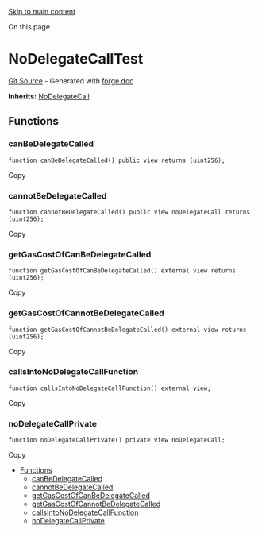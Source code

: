 [Skip to main content](https://docs.uniswap.org/contracts/v4/reference/core/test/NoDelegateCallTest#)

On this page

# NoDelegateCallTest

[Git Source](https://github.com/uniswap/v4-core/blob/b619b6718e31aa5b4fa0286520c455ceb950276d/src/test/NoDelegateCallTest.sol) \- Generated with [forge doc](https://book.getfoundry.sh/reference/forge/forge-doc)

**Inherits:** [NoDelegateCall](https://docs.uniswap.org/contracts/v4/reference/core/NoDelegateCall)

## Functions [​](https://docs.uniswap.org/contracts/v4/reference/core/test/NoDelegateCallTest\#functions "Direct link to heading")

### canBeDelegateCalled [​](https://docs.uniswap.org/contracts/v4/reference/core/test/NoDelegateCallTest\#canbedelegatecalled "Direct link to heading")

```codeBlockLines_mRuA
function canBeDelegateCalled() public view returns (uint256);

```

Copy

### cannotBeDelegateCalled [​](https://docs.uniswap.org/contracts/v4/reference/core/test/NoDelegateCallTest\#cannotbedelegatecalled "Direct link to heading")

```codeBlockLines_mRuA
function cannotBeDelegateCalled() public view noDelegateCall returns (uint256);

```

Copy

### getGasCostOfCanBeDelegateCalled [​](https://docs.uniswap.org/contracts/v4/reference/core/test/NoDelegateCallTest\#getgascostofcanbedelegatecalled "Direct link to heading")

```codeBlockLines_mRuA
function getGasCostOfCanBeDelegateCalled() external view returns (uint256);

```

Copy

### getGasCostOfCannotBeDelegateCalled [​](https://docs.uniswap.org/contracts/v4/reference/core/test/NoDelegateCallTest\#getgascostofcannotbedelegatecalled "Direct link to heading")

```codeBlockLines_mRuA
function getGasCostOfCannotBeDelegateCalled() external view returns (uint256);

```

Copy

### callsIntoNoDelegateCallFunction [​](https://docs.uniswap.org/contracts/v4/reference/core/test/NoDelegateCallTest\#callsintonodelegatecallfunction "Direct link to heading")

```codeBlockLines_mRuA
function callsIntoNoDelegateCallFunction() external view;

```

Copy

### noDelegateCallPrivate [​](https://docs.uniswap.org/contracts/v4/reference/core/test/NoDelegateCallTest\#nodelegatecallprivate "Direct link to heading")

```codeBlockLines_mRuA
function noDelegateCallPrivate() private view noDelegateCall;

```

Copy

- [Functions](https://docs.uniswap.org/contracts/v4/reference/core/test/NoDelegateCallTest#functions)
  - [canBeDelegateCalled](https://docs.uniswap.org/contracts/v4/reference/core/test/NoDelegateCallTest#canbedelegatecalled)
  - [cannotBeDelegateCalled](https://docs.uniswap.org/contracts/v4/reference/core/test/NoDelegateCallTest#cannotbedelegatecalled)
  - [getGasCostOfCanBeDelegateCalled](https://docs.uniswap.org/contracts/v4/reference/core/test/NoDelegateCallTest#getgascostofcanbedelegatecalled)
  - [getGasCostOfCannotBeDelegateCalled](https://docs.uniswap.org/contracts/v4/reference/core/test/NoDelegateCallTest#getgascostofcannotbedelegatecalled)
  - [callsIntoNoDelegateCallFunction](https://docs.uniswap.org/contracts/v4/reference/core/test/NoDelegateCallTest#callsintonodelegatecallfunction)
  - [noDelegateCallPrivate](https://docs.uniswap.org/contracts/v4/reference/core/test/NoDelegateCallTest#nodelegatecallprivate)